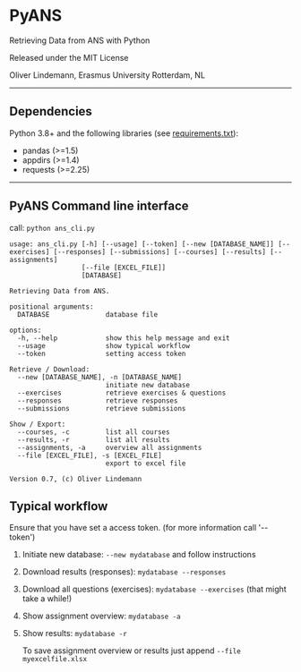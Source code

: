 # PyANS

Retrieving Data from ANS with Python

Released under the MIT License

Oliver Lindemann, Erasmus University Rotterdam, NL

---

## Dependencies

Python 3.8+ and the following libraries (see [requirements.txt](requirements.txt)):
* pandas (>=1.5)
* appdirs (>=1.4)
* requests (>=2.25)

---

## PyANS Command line interface

call: `python ans_cli.py`

```
usage: ans_cli.py [-h] [--usage] [--token] [--new [DATABASE_NAME]] [--exercises] [--responses] [--submissions] [--courses] [--results] [--assignments]
                  [--file [EXCEL_FILE]]
                  [DATABASE]

Retrieving Data from ANS.

positional arguments:
  DATABASE              database file

options:
  -h, --help            show this help message and exit
  --usage               show typical workflow
  --token               setting access token

Retrieve / Download:
  --new [DATABASE_NAME], -n [DATABASE_NAME]
                        initiate new database
  --exercises           retrieve exercises & questions
  --responses           retrieve responses
  --submissions         retrieve submissions

Show / Export:
  --courses, -c         list all courses
  --results, -r         list all results
  --assignments, -a     overview all assignments
  --file [EXCEL_FILE], -s [EXCEL_FILE]
                        export to excel file

Version 0.7, (c) Oliver Lindemann
```

## Typical workflow

Ensure that you have set a access token. (for more information call '--token')

1) Initiate new database:
        `--new mydatabase` and follow instructions
2) Download results  (responses):
        `mydatabase --responses`
3) Download all questions (exercises):
        `mydatabase --exercises` (that might take a while!)
4) Show assignment overview:
        `mydatabase -a`
5) Show results:
        `mydatabase -r`

    To save assignment overview or results just append `--file myexcelfile.xlsx`


